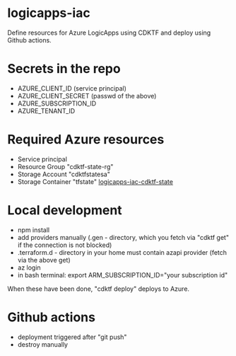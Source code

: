 # logicapps-iac
Define resources for Azure LogicApps using CDKTF and deploy using Github actions.

# Secrets in the repo
- AZURE_CLIENT_ID (service principal)
- AZURE_CLIENT_SECRET (passwd of the above)
- AZURE_SUBSCRIPTION_ID
- AZURE_TENANT_ID

# Required Azure resources
- Service principal
- Resource Group "cdktf-state-rg"
- Storage Account "cdktfstatesa"
- Storage Container "tfstate"
[logicapps-iac-cdktf-state](https://github.com/git-vphakala/logicapps-iac-cdktf-state)

# Local development
- npm install
- add providers manually (.gen - directory, which you fetch via "cdktf get" if the connection is not blocked)
- .terraform.d - directory in your home must contain azapi provider (fetch via the above get)
- az login
- in bash terminal: export ARM_SUBSCRIPTION_ID="your subscription id"

When these have been done, "cdktf deploy" deploys to Azure.

# Github actions
- deployment triggered after "git push"
- destroy manually
